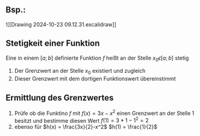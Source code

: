 ## Bsp.:
![[Drawing 2024-10-23 09.12.31.excalidraw]]
## Stetigkeit einer Funktion 
Eine in einem $[a;b]$ definierte Funktion $f$ heißt an der Stelle $x_0 \epsilon [a;b]$ stetig
1. Der Grenzwert an der Stelle $x_0$ existiert und zugleich
2. Dieser Grenzwert mit dem dortigen Funktionswert übereinstimmt

## Ermittlung des Grenzwertes
1. Prüfe ob die Funktino $f$ mit $f(x) = 3x-x^2$ einen Grenzwert an der Stelle 1 besitzt und bestimme diesen Wert
	$f(1) = 3*1 - 1^2 = 2$
2. ebenso für $h(x) = \frac{3x}{2}-x^2$
	$h(1) = \frac{1}{2}$
